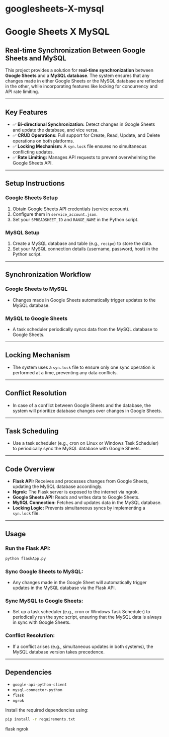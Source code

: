 # googlesheets-X-mysql
# Google Sheets X MySQL

## Real-time Synchronization Between Google Sheets and MySQL

This project provides a solution for **real-time synchronization** between **Google Sheets** and a **MySQL database**. The system ensures that any changes made in either Google Sheets or the MySQL database are reflected in the other, while incorporating features like locking for concurrency and API rate limiting.

---

## Key Features

- ✅ **Bi-directional Synchronization:** Detect changes in Google Sheets and update the database, and vice versa.  
- ✅ **CRUD Operations:** Full support for Create, Read, Update, and Delete operations on both platforms.  
- ✅ **Locking Mechanism:** A `syn.lock` file ensures no simultaneous conflicting updates.  
- ✅ **Rate Limiting:** Manages API requests to prevent overwhelming the Google Sheets API.

---

## Setup Instructions

### Google Sheets Setup

1. Obtain Google Sheets API credentials (service account).  
2. Configure them in `service_account.json`.  
3. Set your `SPREADSHEET_ID` and `RANGE_NAME` in the Python script.

### MySQL Setup

1. Create a MySQL database and table (e.g., `recipe`) to store the data.  
2. Set your MySQL connection details (username, password, host) in the Python script.

---

## Synchronization Workflow

### Google Sheets to MySQL

- Changes made in Google Sheets automatically trigger updates to the MySQL database.

### MySQL to Google Sheets

- A task scheduler periodically syncs data from the MySQL database to Google Sheets.

---

## Locking Mechanism

- The system uses a `syn.lock` file to ensure only one sync operation is performed at a time, preventing any data conflicts.

---

## Conflict Resolution

- In case of a conflict between Google Sheets and the database, the system will prioritize database changes over changes in Google Sheets.

---

## Task Scheduling

- Use a task scheduler (e.g., cron on Linux or Windows Task Scheduler) to periodically sync the MySQL database with Google Sheets.

---

## Code Overview

- **Flask API:** Receives and processes changes from Google Sheets, updating the MySQL database accordingly.  
- **Ngrok:** The Flask server is exposed to the internet via ngrok.  
- **Google Sheets API:** Reads and writes data to Google Sheets.  
- **MySQL Connection:** Fetches and updates data in the MySQL database.  
- **Locking Logic:** Prevents simultaneous syncs by implementing a `syn.lock` file.

---

## Usage

### Run the Flask API:

```bash
python flaskApp.py
```

### Sync Google Sheets to MySQL:

- Any changes made in the Google Sheet will automatically trigger updates in the MySQL database via the Flask API.

### Sync MySQL to Google Sheets:

- Set up a task scheduler (e.g., cron or Windows Task Scheduler) to periodically run the sync script, ensuring that the MySQL data is always in sync with Google Sheets.

### Conflict Resolution:

- If a conflict arises (e.g., simultaneous updates in both systems), the MySQL database version takes precedence.

---

## Dependencies

- `google-api-python-client`  
- `mysql-connector-python`  
- `flask`  
- `ngrok`

Install the required dependencies using:

```bash
pip install -r requirements.txt
```

flask
ngrok
